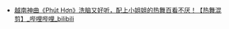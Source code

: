 - [越南神曲《Phút Hơn》洗脑又好听，配上小姐姐的热舞百看不厌！【热舞混剪】_哔哩哔哩_bilibili](https://www.bilibili.com/video/BV1uf4y1N7Rm/)
